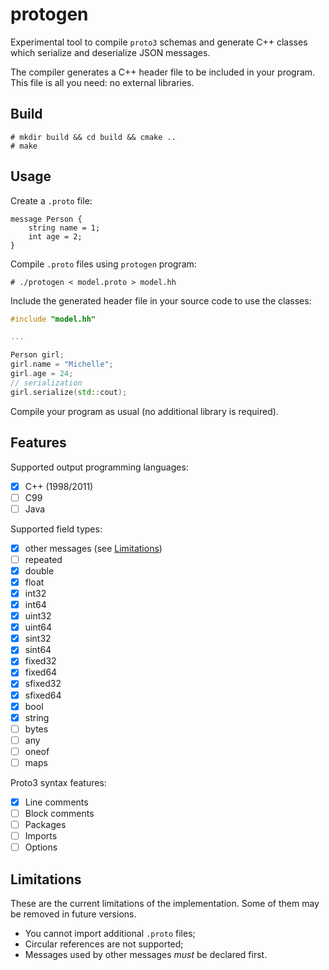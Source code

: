 # protogen

Experimental tool to compile ``proto3`` schemas and generate C++ classes which serialize and deserialize JSON messages.

The compiler generates a C++ header file to be included in your program. This file is all you need: no external libraries.

## Build

```
# mkdir build && cd build && cmake ..
# make
```

## Usage

Create a ``.proto`` file:

```
message Person {
    string name = 1;
    int age = 2;
}
```

Compile ``.proto`` files using ``protogen`` program:

```
# ./protogen < model.proto > model.hh
```

Include the generated header file in your source code to use the classes:

```c++
#include "model.hh"

...

Person girl;
girl.name = "Michelle";
girl.age = 24;
// serialization
girl.serialize(std::cout);
```

Compile your program as usual (no additional library is required).

## Features

Supported output programming languages:
- [x] C++ (1998/2011)
- [ ] C99
- [ ] Java

Supported field types:
- [x] other messages (see [Limitations](#Limitations))
- [ ] repeated
- [x] double
- [x] float
- [x] int32
- [x] int64
- [x] uint32
- [x] uint64
- [x] sint32
- [x] sint64
- [x] fixed32
- [x] fixed64
- [x] sfixed32
- [x] sfixed64
- [x] bool
- [x] string
- [ ] bytes
- [ ] any
- [ ] oneof
- [ ] maps

Proto3 syntax features:
- [x] Line comments
- [ ] Block comments
- [ ] Packages
- [ ] Imports
- [ ] Options

## Limitations

These are the current limitations of the implementation. Some of them may be removed in future versions.
- You cannot import additional ``.proto`` files;
- Circular references are not supported;
- Messages used by other messages *must* be declared first.
